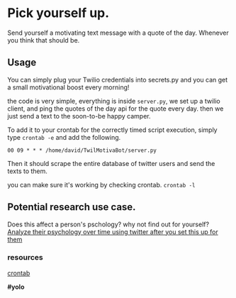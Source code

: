 # Pick yourself up.

Send yourself a motivating text message with a quote of the day. Whenever you
think that should be.

## Usage
You can simply plug your Twilio credentials into secrets.py and you can get a
small motivational boost every morning!

the code is very simple, everything is inside `server.py`, we set up a twilio
client, and ping the quotes of the day api for the quote every day. then we just
send a text to the soon-to-be happy camper.

To add it to your crontab for the correctly timed script execution, simply type `crontab -e` and add the following. 
```
00 09 * * * /home/david/TwilMotivaBot/server.py
```
Then it should scrape the entire database of twitter users and send the texts to them. 

you can make sure it's working by checking crontab. 
`crontab -l` 

## Potential research use case. 
Does this affect a person's pschology? why not find out for yourself?
[Analyze their psychology over time using twitter after you set this up for them](https://github.com/DavidAwad/deTweector)

### resources 
[crontab](http://www.thegeekstuff.com/2009/06/15-practical-crontab-examples/)


**\#yolo**

